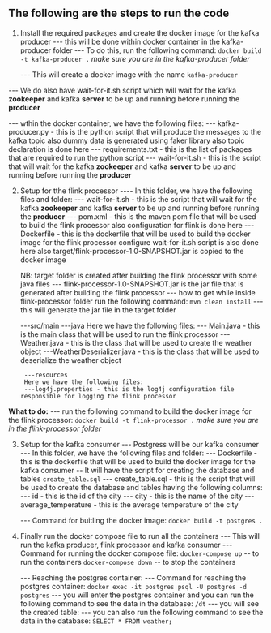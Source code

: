 ## The following are the steps to run the code
1. Install the required packages and create the docker image for the kafka producer
--- this will be done within docker container in the kafka-producer folder
    --- To do this, run the following command:
    ```docker build -t kafka-producer .```
    *make sure you are in the kafka-producer folder*
    
    --- This will create a docker image with the name `kafka-producer`

--- We do also have wait-for-it.sh script which will wait for the kafka **zookeeper** and kafka **server** to be up and running before running the **producer**

--- wthin the docker container, we have the following files:
    --- kafka-producer.py - this is the python script that will produce the messages to the kafka topic also dummy data is generated using faker library also topic declaration is done here
    --- requirements.txt - this is the list of packages that are required to run the python script
    --- wait-for-it.sh - this is the script that will wait for the kafka **zookeeper** and kafka **server** to be up and running before running the **producer**

2. Setup for tthe flink processor
---- In this folder, we have the following files and folder:
    --- wait-for-it.sh - this is the script that will wait for the kafka **zookeeper** and kafka **server** to be up and running before running the **producer**
    --- pom.xml - this is the maven pom file that will be used to build the flink processor also configuration for flink is done here
    --- Dockerfile - this is the dockerfile that will be used to build the docker image for the flink processor configure wait-for-it.sh script is also done here also target/flink-processor-1.0-SNAPSHOT.jar is copied to the docker image 
    
    NB: target folder is created after building the flink processor with some java files
    --- flink-processor-1.0-SNAPSHOT.jar is the jar file that is generated after building the flink processor
      --- how to get while inside flink-processor folder run the following command:
      ```mvn clean install```
      --- this will generate the jar file in the target folder
    
    ---src/main
        ---java
        Here we have the following files:
        --- Main.java - this is the main class that will be used to run the flink processor
        ---Weather.java - this is the class that will be used to create the weather object
        ---WeatherDeserializer.java - this is the class that will be used to deserialize the weather object

        ---resources
        Here we have the following files:
        ---log4j.properties - this is the log4j configuration file responsible for logging the flink processor
**What to do:** 
    --- run the following command to build the docker image for the flink processor:
    ```docker build -t flink-processor .```
    *make sure you are in the flink-processor folder*

3. Setup for the kafka consumer
--- Postgress will be our kafka consumer
--- In this folder, we have the following files and folder:
    --- Dockerfile - this is the dockerfile that will be used to build the docker image for the kafka consumer
    -- It will have the script for creating the database and tables `create_table.sql`
    --- create_table.sql - this is the script that will be used to create the database and tables having the following columns:
    --- id - this is the id of the city
    --- city - this is the name of the city
    --- average_temperature - this is the average temperature of the city

    --- Command for buitling the docker image:
    ```docker build -t postgres .```

4. Finally run the docker compose file to run all the containers
--- This will run the kafka producer, flink processor and kafka consumer
--- Command for running the docker compose file:
            ```docker-compose up``` -- to run the containers
            ```docker-compose down``` -- to stop the containers

    --- Reaching the postgres container:
    --- Command for reaching the postgres container:
```docker exec -it postgres psql -U postgres -d postgres```
--- you will enter the postgres container and you can run the following command to see the data in the database:
    ```/dt```
    --- you will see the created table:
--- you can also run the following command to see the data in the database:
    ```SELECT * FROM weather;```
    


